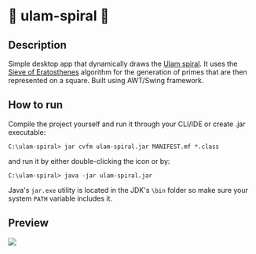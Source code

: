﻿# 🌌 ulam-spiral 🌌

## Description
Simple desktop app that dynamically draws the [Ulam spiral](https://en.wikipedia.org/wiki/Ulam_spiral). 
It uses the [Sieve of Eratosthenes](https://en.wikipedia.org/wiki/Sieve_of_Eratosthenes) algorithm for the generation of primes that are then represented on a square. Built using AWT/Swing framework.

## How to run
Compile the project yourself and run it through your CLI/IDE or create .jar executable:

`C:\ulam-spiral> jar cvfm ulam-spiral.jar MANIFEST.mf *.class`

and run it by either double-clicking the icon or by:

`C:\ulam-spiral> java -jar ulam-spiral.jar`

Java's `jar.exe` utility is located in the JDK's `\bin` folder so make sure your system `PATH` variable includes it.

## Preview
![](res/preview.gif)
